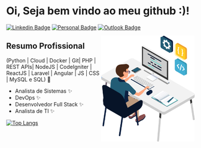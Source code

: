 <h1>Oi, Seja bem vindo ao meu github :)!</h1>

[![Linkedin Badge](https://img.shields.io/badge/-LinkedIn-6633cc?style=flat-square&logo=Linkedin&logoColor=white&link=https://www.linkedin.com/in/rodrigodil/)](https://www.linkedin.com/in/rodrigodil/)
[![Personal Badge](https://img.shields.io/badge/-Website-6633cc?style=flat-square&logo=Me&logoColor=white&link=https://rodrigodil.github.io)](https://rodrigodil.github.io)
[![Outlook Badge](https://img.shields.io/badge/-rodrigodil@live.com-6633cc?style=flat-square&logo=Outlook&logoColor=white&link=mailto:rodrigodil@live.com)](mailto:rodrigodil@live.com)


<img align="right" alt="Code Boy" src="https://raw.githubusercontent.com/Rodrigodil/Rodrigodil/main/codeboy.png"  width="250px"/>


## Resumo Profissional
(Python | Cloud | Docker | Git| PHP | REST APIs| NodeJS | CodeIgniter | ReactJS | Laravel | Angular | JS | CSS | MySQL e SQL) 🚀
- Analista de Sistemas ✨
- DevOps ✨
- Desenvolvedor Full Stack ✨
- Analista de TI ✨
 

[![Top Langs](https://github-readme-stats.vercel.app/api/top-langs/?username=Rodrigodil&hide_progress=true)](https://rodrigodil.github.io/perfil/)